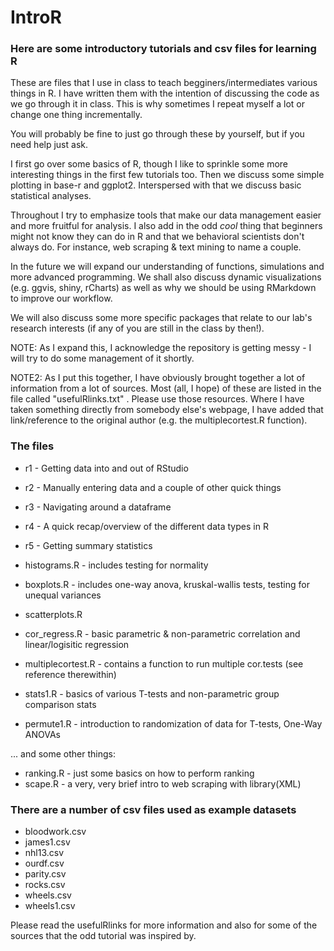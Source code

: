 IntroR
======


### Here are some introductory tutorials and csv files for learning R

These are files that I use in class to teach begginers/intermediates various things in R.
I have written them with the intention of discussing the code as we go through it in class.
This is why sometimes I repeat myself a lot or change one thing incrementally.

You will probably be fine to just go through these by yourself, but if you need help just ask. 


I first go over some basics of R, though I like to sprinkle some more interesting things in the first few tutorials too.
Then we discuss some simple plotting in base-r and ggplot2.
Interspersed with that we discuss basic statistical analyses.

Throughout I try to emphasize tools that make our data management easier and more fruitful for analysis.
I also add in the odd *cool* thing that beginners might not know they can do in R and that we behavioral scientists don't always do.  For instance, web scraping & text mining to name a couple.


In the future we will expand our understanding of functions, simulations and more advanced programming.  We shall also discuss dynamic visualizations (e.g. ggvis, shiny, rCharts) as well as why we should be using RMarkdown to improve our workflow.

We will also discuss some more specific packages that relate to our lab's research interests (if any of you are still in the class by then!).


NOTE:   As I expand this, I acknowledge the repository is getting messy - I will try to do some management of it shortly.


NOTE2:  As I put this together, I have obviously brought together a lot of information from a lot of sources.  Most (all, I hope) of these are listed in the file called   "usefulRlinks.txt"  .   Please use those resources.   Where I have taken something directly from somebody else's webpage, I have added that link/reference to the original author (e.g. the multiplecortest.R function).




### The files

- r1 - Getting data into and out of RStudio
- r2 - Manually entering data and a couple of other quick things
- r3 - Navigating around a dataframe
- r4 - A quick recap/overview of the different data types in R
- r5 - Getting summary statistics

- histograms.R      - includes testing for normality
- boxplots.R        - includes one-way anova, kruskal-wallis tests, testing for unequal variances
- scatterplots.R   
- cor_regress.R     - basic parametric & non-parametric correlation and linear/logisitic regression
- multiplecortest.R - contains a function to run multiple cor.tests (see reference therewithin)

- stats1.R          - basics of various T-tests and non-parametric group comparison stats 
- permute1.R        - introduction to randomization of data for T-tests, One-Way ANOVAs


... and some other things:
- ranking.R         - just some basics on how to perform ranking
- scape.R           - a very, very brief intro to web scraping with library(XML)



### There are a number of csv files used as example datasets

- bloodwork.csv
- james1.csv
- nhl13.csv
- ourdf.csv
- parity.csv
- rocks.csv
- wheels.csv
- wheels1.csv
 
 






Please read the usefulRlinks for more information and also for some of the sources that the odd tutorial was inspired by.

